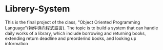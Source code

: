 # Librery-System
This is the final project of the class, "Object Oriented Programming Language"(物件導向程式語言). The topic is to build a system that can handle daily works of a library, which include borrowing and returning books, extending return deadline and preorderind books, and looking up information 
